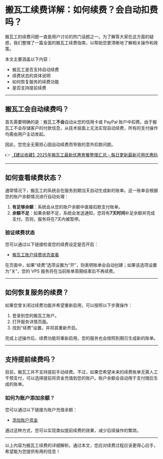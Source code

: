 # 搬瓦工续费详解：如何续费？会自动扣费吗？

搬瓦工的续费问题一直是用户讨论的热门话题之一。为了解答大家在这方面的疑惑，我们整理了一篇全面的搬瓦工续费指南，以帮助您更清晰地了解相关操作和政策。

本文主要涵盖以下内容：
- 搬瓦工是否支持自动续费
- 续费状态的具体说明
- 如何恢复服务的续费功能
- 是否支持提前续费

---

## 搬瓦工会自动续费吗？

首先需要明确的是：搬瓦工**不会**自动从您的信用卡或 PayPal 账户中扣费。由于搬瓦工不会存储客户的付款信息，从技术层面上无法实现自动续费，所有的支付操作均需由用户主动发起。

因此，您完全无需担心因自动续费而导致的意外扣款问题。

👉 [【建议收藏】2025年搬瓦工最新优惠套餐整理汇总 - 每日更新最新可用优惠码](https://bit.ly/banwagon)

---

## 如何查看续费状态？

通常情况下，搬瓦工的系统会在服务到期当天自动生成新的账单。这一账单会根据您的账户余额情况进行自动处理：

1. **有足够余额**：系统会从您的账户余额中直接扣款支付账单。
2. **余额不足**：如果余额不足，系统会发送通知，您将有**7天时间**补足余额并完成支付。否则，服务将在7天内被暂停。

### 验证续费状态
您可以通过以下链接检查您的续费设定是否开启：
- [搬瓦工账户续费状态查看](https://bwh81.net/clientarea.php?action=products)

在页面中，如果“续费”选项设置为“开”，则表明账单会自动创建；如果该选项设置为“关”，您的 VPS 服务将在当前账单周期结束后不再续费。

---

## 如何恢复服务的续费？

如果您曾关闭过续费功能并希望重新启用，可以按照以下步骤操作：

1. 登录到您的搬瓦工账户。
2. 打开服务详情页面。
3. 找到“续费”设置，并将其重新开启。

完成上述操作后，续费功能将重新启用，您的服务也会按照到期日生成新的账单。

---

## 支持提前续费吗？

目前，搬瓦工并不支持提前手动续费。不过，如果您希望未来的续费账单无需人工干预支付，可以选择提前将资金充值到您的账户。账户余额会自动用于支付随后生成的账单。

### 如何为账户添加余额？
您可以通过以下链接为账户充值余额：
- [添加账户资金](https://bwh81.net/clientarea.php?action=addfunds)

通过这种方式，您可以实现类似提前续费的效果，减少后续操作的繁琐。

---

以上内容为搬瓦工续费的详细解析。通过本文，您应对续费过程应该更得心应手，希望能为您提供有用的信息！